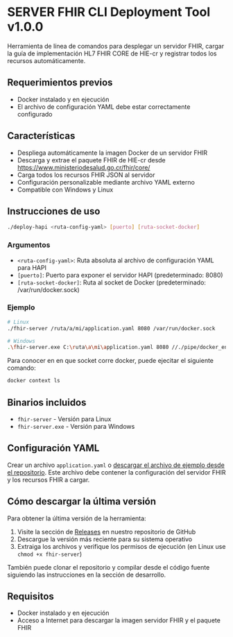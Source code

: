 # SERVER FHIR CLI Deployment Tool v1.0.0

Herramienta de línea de comandos para desplegar un servidor FHIR, cargar la guía de implementación HL7 FHIR CORE de HIE-cr y registrar todos los recursos automáticamente.

## Requerimientos previos

- Docker instalado y en ejecución
- El archivo de configuración YAML debe estar correctamente configurado

## Características

- Despliega automáticamente la imagen Docker de un servidor FHIR
- Descarga y extrae el paquete FHIR de HIE-cr desde https://www.ministeriodesalud.go.cr/fhir/core/
- Carga todos los recursos FHIR JSON al servidor
- Configuración personalizable mediante archivo YAML externo
- Compatible con Windows y Linux

## Instrucciones de uso

```bash
./deploy-hapi <ruta-config-yaml> [puerto] [ruta-socket-docker]
```

### Argumentos

- `<ruta-config-yaml>`: Ruta absoluta al archivo de configuración YAML para HAPI
- `[puerto]`: Puerto para exponer el servidor HAPI (predeterminado: 8080)
- `[ruta-socket-docker]`: Ruta al socket de Docker (predeterminado: /var/run/docker.sock)

### Ejemplo

```bash
# Linux
./fhir-server /ruta/a/mi/application.yaml 8080 /var/run/docker.sock

# Windows
.\fhir-server.exe C:\ruta\a\mi\application.yaml 8080 //./pipe/docker_engine
```
Para conocer en en que socket corre docker, puede ejecitar el siguiente comando:
```bash
docker context ls
```


## Binarios incluidos

- `fhir-server` - Versión para Linux
- `fhir-server.exe` - Versión para Windows

## Configuración YAML

Crear un archivo `application.yaml` o [descargar el archivo de ejemplo desde el repositorio](https://github.com/meddyg/server-fhir-fast-deploy/releases/download/latest/application.yaml). Este archivo debe contener la configuración del servidor FHIR y los recursos FHIR a cargar.

## Cómo descargar la última versión

Para obtener la última versión de la herramienta:

1. Visite la sección de [Releases](https://github.com/meddyg/server-fhir-fast-deploy/releases/tag/latest) en nuestro repositorio de GitHub
2. Descargue la versión más reciente para su sistema operativo
3. Extraiga los archivos y verifique los permisos de ejecución (en Linux use `chmod +x fhir-server`)

También puede clonar el repositorio y compilar desde el código fuente siguiendo las instrucciones en la sección de desarrollo.

## Requisitos

- Docker instalado y en ejecución
- Acceso a Internet para descargar la imagen servidor FHIR y el paquete FHIR
